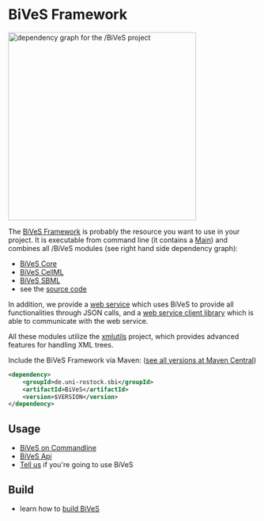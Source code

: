 BiVeS Framework 
=================

<img src="https://github.com/SemsProject/BiVeS/raw/master/doc/dependency-graph.png" width="380px" title="dependency graph for the /BiVeS project" />

The [BiVeS Framework](http://sems.uni-rostock.de/trac/bives/wiki) is probably the resource you want to use in your project. It is executable from command line (it contains a [ Main](/src/main/java/de/unirostock/sems/bives/Main.java)) and combines all /BiVeS modules (see right hand side dependency graph):

 * [BiVeS Core](http://sems.uni-rostock.de/trac/bives-core/wiki)
 * [BiVeS CellML](http://sems.uni-rostock.de/trac/bives-cellml/wiki)
 * [BiVeS SBML](http://sems.uni-rostock.de/trac/bives-sbml/wiki)
 * see the [source code](http://github.com/SemsProject/bives)

In addition, we provide a [web service](http://sems.uni-rostock.de/trac/bivesws/wiki) which uses BiVeS to provide all functionalities through JSON calls, and a [web service client library](http://sems.uni-rostock.de/trac/bivesws-client/wiki) which is able to communicate with the web service.

All these modules utilize the [xmlutils](http://sems.uni-rostock.de/trac/xmlutils/wiki) project, which provides advanced features for handling XML trees.

Include the BiVeS Framework via Maven: ([see all versions at Maven Central](https://search.maven.org/#search%7Cgav%7C1%7Cg%3A%22de.uni-rostock.sbi%22%20AND%20a%3A%22BiVeS%22))

```xml
<dependency>
    <groupId>de.uni-rostock.sbi</groupId>
    <artifactId>BiVeS</artifactId>
    <version>$VERSION</version>
</dependency>
```

Usage 
------

 * [BiVeS on Commandline](BivesOnCommandLine)
 * [BiVeS Api](BivesApi)
 * [Tell us](https://semsproject.github.io/contact) if you're going to use BiVeS

Build 
------

 * learn how to [build BiVeS](BuildBives)

